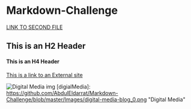 # Markdown-Challenge
[LINK TO SECOND FILE](SecondFile.md)

## This is an H2 Header
#### This is an H4 Header

[This is a link to an External site](https://atlantisrisingmagazine.com/article/solar-catastrophe/ "Solar Catastrophes'")

![Digital Media img](digialMedia)
[digialMedia]: https://github.com/AbdulEldarrat/Markdown-Challenge/blob/master/Images/digital-media-blog_0.png "Digital Media"
